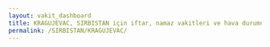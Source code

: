 ```yaml
---
layout: vakit_dashboard
title: KRAGUJEVAC, SIRBISTAN için iftar, namaz vakitleri ve hava durumu - ilçe/eyalet seç
permalink: /SIRBISTAN/KRAGUJEVAC/
---
```


<script type="text/javascript">
  var GLOBAL_COUNTRY = 'SIRBISTAN';
  var GLOBAL_CITY = 'KRAGUJEVAC';
  var GLOBAL_STATE = '';
  var lat = 72;
  var lon = 21;
</script>
